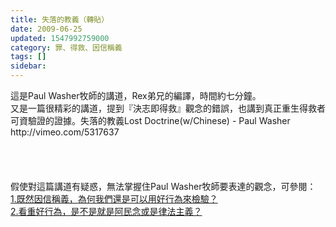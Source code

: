```yaml
---
title: 失落的教義（轉貼）
date: 2009-06-25
updated: 1547992759000
category: 罪、得救、因信稱義
tags: []
sidebar: 
---
```


<p>這是Paul Washer牧師的講道，Rex弟兄的編譯，時間約七分鐘。<br/>又是一篇很精彩的講道，提到『決志即得救』觀念的錯誤，也講到真正重生得救者可資驗證的證據。<!--more-->失落的教義Lost Doctrine(w/Chinese) - Paul Washer<br/>http://vimeo.com/5317637<br/><br/><br/><br/><br/>假使對這篇講道有疑惑，無法掌握住Paul Washer牧師要表達的觀念，可參閱：<br/><a href="/posts/269193804">1.既然因信稱義，為何我們還是可以用好行為來檢驗？ </a><br/><a href="/posts/269195548">2.看重好行為，是不是就是阿民念或是律法主義？ </a></p>